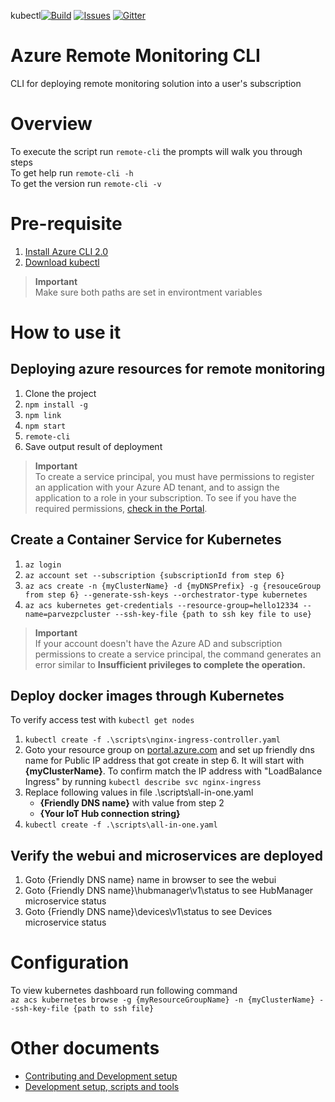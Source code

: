 kubectl[![Build][build-badge]][build-url]
[![Issues][issues-badge]][issues-url]
[![Gitter][gitter-badge]][gitter-url]

Azure Remote Monitoring CLI
=================

CLI for deploying remote monitoring solution into a user's subscription

Overview
========

To execute the script run `remote-cli` the prompts will walk you through steps \
To get help run `remote-cli -h` \
To get the version run `remote-cli -v`

Pre-requisite
=============

1) [Install Azure CLI 2.0](https://docs.microsoft.com/en-us/cli/azure/install-azure-cli)
2) [Download kubectl](https://kubernetes.io/docs/tasks/tools/install-kubectl/)

> **Important** \
Make sure both paths are set in environtment variables

How to use it
=============

## Deploying azure resources for remote monitoring
1) Clone the project
2) `npm install -g`
3) `npm link`
4) `npm start`
5) `remote-cli`
6) Save output result of deployment

> **Important** \
To create a service principal, you must have permissions to register an application with your Azure AD tenant, and to assign the application to a role in your subscription. To see if you have the required permissions, [check in the Portal](https://docs.microsoft.com/en-us/azure/azure-resource-manager/resource-group-create-service-principal-portal#required-permissions).

## Create a Container Service for Kubernetes
1) `az login`
2) `az account set --subscription {subscriptionId from step 6}`
3) `az acs create -n {myClusterName} -d {myDNSPrefix} -g {resouceGroup from step 6} --generate-ssh-keys --orchestrator-type kubernetes`
4) `az acs kubernetes get-credentials --resource-group=hello12334 --name=parvezpcluster --ssh-key-file {path to ssh key file to use}`

> **Important** \
If your account doesn't have the Azure AD and subscription permissions to create a service principal, the command generates an error similar to **Insufficient privileges to complete the operation.**

## Deploy docker images through Kubernetes
To verify access test with `kubectl get nodes`
1) `kubectl create -f .\scripts\nginx-ingress-controller.yaml`
2) Goto your resource group on [portal.azure.com](www.portal.azure.com) and set up friendly dns name for Public IP address that got create in step 6. It will start with **{myClusterName}**. To confirm match the IP address with "LoadBalance Ingress" by running `kubectl describe svc nginx-ingress`
3) Replace following values in file .\scripts\all-in-one.yaml
    * **{Friendly DNS name}** with value from step 2
    * **{Your IoT Hub connection string}**
4) `kubectl create -f .\scripts\all-in-one.yaml`

## Verify the webui and microservices are deployed
1) Goto {Friendly DNS name} name in browser to see the webui
2) Goto {Friendly DNS name}\hubmanager\v1\status to see HubManager microservice status
3) Goto {Friendly DNS name}\devices\v1\status to see Devices microservice status

Configuration
=============

To view kubernetes dashboard run following command \
`az acs kubernetes browse -g {myResourceGroupName} -n {myClusterName} --ssh-key-file {path to ssh file}`

Other documents
===============

* [Contributing and Development setup](CONTRIBUTING.md)
* [Development setup, scripts and tools](DEVELOPMENT.md)

[build-badge]: https://img.shields.io/travis/Azure/azure-remote-monitoring-cli.svg
[build-url]: https://travis-ci.com/Azure/azure-remote-monitoring-cli
[issues-badge]: https://img.shields.io/github/issues/azure/azure-remote-monitoring-cli.svg
[issues-url]: https://github.com/azure/azure-remote-monitoring-cli/issues
[gitter-badge]: https://img.shields.io/gitter/room/azure/iot-pcs.js.svg
[gitter-url]: https://gitter.im/azure/iot-pcs
